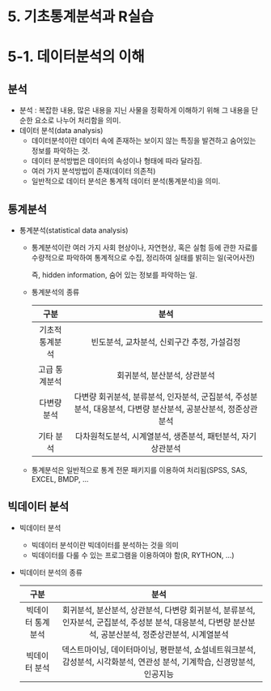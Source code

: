 # 5. 기초통계분석과 R실습



# 5-1. 데이터분석의 이해



## 분석

- 분석 : 복잡한 내용, 많은 내용을 지닌 사물을 정확하게 이해하기 위해 그 내용을 단순한 요소로 나누어 처리함을 의미.
- 데이터 분석(data analysis)
  - 데이터분석이란 데이터 속에 존재하는 보이지 않는 특징을 발견하고 숨어있는 정보를 파악하는 것.
  - 데이터 분석방법은 데이터의 속성이나 형태에 따라 달라짐.
  - 여러 가지 분석방법이 존재(데이터 의존적)
  - 일반적으로 데이터 분석은 통계적 데이터 분석(통계분석)을 의미.



## 통계분석

- 통계분석(statistical data analysis)

  - 통계분석이란 여러 가지 사회 현상이나, 자연현상, 혹은 실험 등에 관한 자료를 수량적으로 파악하여 통계적으로 수집, 정리하여 실태를 밝히는 일(국어사전)

    즉, hidden information, 숨어 있는 정보를 파악하는 일.

  - 통계분석의 종류

    |      구분       |                             분석                             |
    | :-------------: | :----------------------------------------------------------: |
    | 기초적 통계분석 |         빈도분석, 교차분석, 신뢰구간 추정, 가설검정          |
    |  고급 통계분석  |                 회귀분석, 분산분석, 상관분석                 |
    |   다변량 분석   | 다변량 회귀분석, 분류분석, 인자분석, 군집분석, 주성분 분석, 대응분석, 다변량 분산분석, 공분산분석, 정준상관분석 |
    |    기타 분석    | 다차원척도분석, 시계열분석, 생존분석, 패턴분석, 자기상관분석 |

  - 통계분석은 일반적으로 통계 전문 패키지를 이용하여 처리됨(SPSS, SAS, EXCEL, BMDP, ...



## 빅데이터 분석

- 빅데이터 분석

  - 빅데이터 분석이란 빅데이터를 분석하는 것을 의미
  - 빅데이터를 다룰 수 있는 프로그램을 이용하여야 함(R, RYTHON, ...)

- 빅데이터 분석의 종류

  |       구분        |                             분석                             |
  | :---------------: | :----------------------------------------------------------: |
  | 빅데이터 통계분석 | 회귀분석, 분산분석, 상관분석, 다변량 회귀분석, 분류분석, 인자분석, 군집분석, 주성분 분석, 대응분석, 다변량 분산분석, 공분산분석, 정준상관분석, 시계열분석 |
  |   빅데이터 분석   | 덱스트마이닝, 데이터마이닝, 평판분석, 쇼설네트워크분석, 감성분석, 시각화분석, 연관성 분석, 기계학습, 신경망분석, 인공지능 |

  